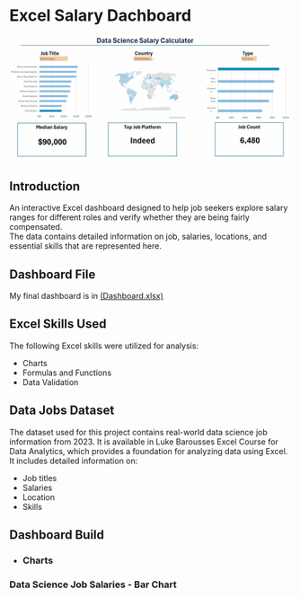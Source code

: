 # Excel Salary Dachboard

![Dashboard Analysis](./images/dashboard.gif)
## Introduction
An interactive Excel dashboard designed to help job seekers explore salary ranges for different roles and verify whether they are being fairly compensated.  
The data contains detailed information on job, salaries, locations, and essential skills that are represented here.

## Dashboard File

My final dashboard is in [(Dashboard.xlsx)](Dashboard.xlsx)

## Excel Skills Used
The following Excel skills were utilized for analysis:

- Charts
- Formulas and Functions
- Data Validation

## Data Jobs Dataset
The dataset used for this project contains real-world data science job information from 2023. It is available in Luke Barousses Excel Course for Data Analytics, which provides a foundation for analyzing data using Excel. It includes detailed information on:

- Job titles
- Salaries
- Location
- Skills

## Dashboard Build

 - ### Charts

 ### Data Science Job Salaries - Bar Chart
 